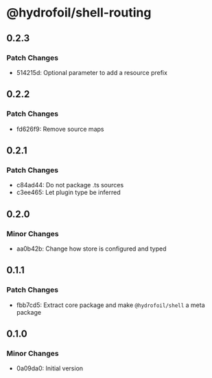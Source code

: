 # @hydrofoil/shell-routing

## 0.2.3

### Patch Changes

- 514215d: Optional parameter to add a resource prefix

## 0.2.2

### Patch Changes

- fd626f9: Remove source maps

## 0.2.1

### Patch Changes

- c84ad44: Do not package .ts sources
- c3ee465: Let plugin type be inferred

## 0.2.0

### Minor Changes

- aa0b42b: Change how store is configured and typed

## 0.1.1

### Patch Changes

- fbb7cd5: Extract core package and make `@hydrofoil/shell` a meta package

## 0.1.0

### Minor Changes

- 0a09da0: Initial version
